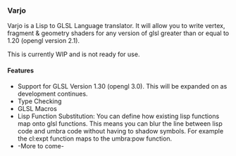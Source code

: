 ### Varjo
Varjo is a Lisp to GLSL Language translator. It will allow you to write vertex, fragment & geometry shaders for any version of glsl greater than or equal to 1.20 (opengl version 2.1).

This is currently WIP and is not ready for use.

#### Features
* Support for GLSL Version 1.30 (opengl 3.0). This will be expanded on as development continues.
* Type Checking
* GLSL Macros
* Lisp Function Substitution: You can define how existing lisp functions map onto glsl functions. This means you can blur the line between lisp code and umbra code without having to shadow symbols. For example the cl:expt function maps to the umbra:pow function.
* -More to come-
